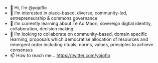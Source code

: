 - 👋 Hi, I’m @yojoflo
- 👀 I’m interested in place-based, diverse, community-led, entrepreneurship & commons governance
- 🌱 I’m currently learning about Te Ao Maori, sovereign digtial identity, collaboration, decision making
- 💞️ I’m looking to collaborate on community-based, domain specific learning, proposals which democratise allocation of resources and emergent order including rituals, norms, values, principles to achieve consensus 
- 📫 How to reach me... https://twitter.com/yojoflo

<!---
yojoflo/yojoflo is a ✨ special ✨ repository because its `README.md` (this file) appears on your GitHub profile.
You can click the Preview link to take a look at your changes.
--->
